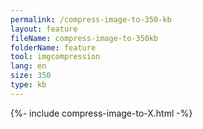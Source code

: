 ```yaml
---
permalink: /compress-image-to-350-kb
layout: feature
fileName: compress-image-to-350kb
folderName: feature
tool: imgcompression
lang: en
size: 350
type: kb
---
```


{%- include compress-image-to-X.html -%}
